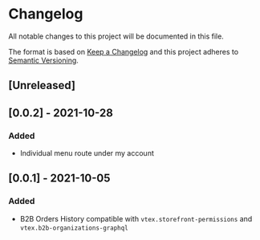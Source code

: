 # Changelog

All notable changes to this project will be documented in this file.

The format is based on [Keep a Changelog](http://keepachangelog.com/en/1.0.0/)
and this project adheres to [Semantic Versioning](http://semver.org/spec/v2.0.0.html).

## [Unreleased]

## [0.0.2] - 2021-10-28

### Added
- Individual menu route under my account
## [0.0.1] - 2021-10-05

### Added
- B2B Orders History compatible with `vtex.storefront-permissions` and `vtex.b2b-organizations-graphql`

